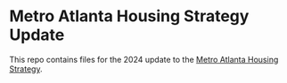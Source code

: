 # Metro Atlanta Housing Strategy Update

This repo contains files for the 2024 update to the [Metro Atlanta Housing Strategy](https://metroatlhousing.org/).